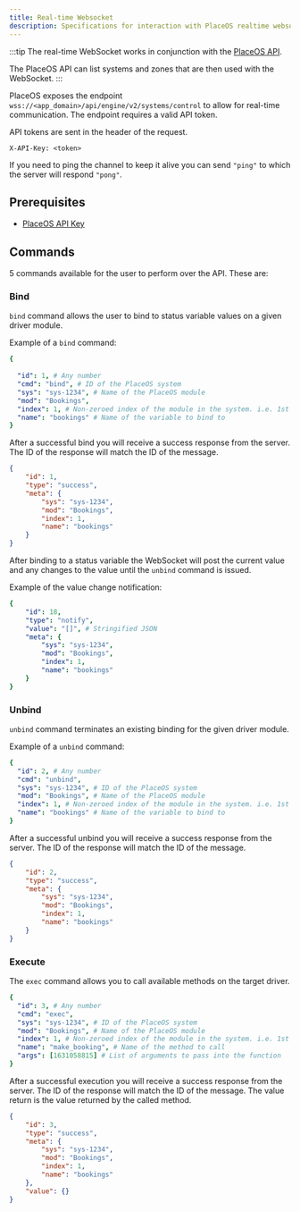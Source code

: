 ```yaml
---
title: Real-time Websocket
description: Specifications for interaction with PlaceOS realtime websocket
---
```


:::tip
The real-time WebSocket works in conjunction with the [PlaceOS API](api.md).

The PlaceOS API can list systems and zones that are then used with the WebSocket.
:::


PlaceOS exposes the endpoint `wss://<app_domain>/api/engine/v2/systems/control` to allow for real-time communication.
The endpoint requires a valid API token.

API tokens are sent in the header of the request.

`X-API-Key: <token>`

If you need to ping the channel to keep it alive you can send `"ping"` to which the server will respond `"pong"`.

## Prerequisites

- [PlaceOS API Key](./how-to/backoffice/api-keys.md)

## Commands

5 commands available for the user to perform over the API.
These are:

### Bind

`bind` command allows the user to bind to status variable values on a given driver module.

Example of a `bind` command:

```yaml
{
  
  "id": 1, # Any number
  "cmd": "bind", # ID of the PlaceOS system
  "sys": "sys-1234", # Name of the PlaceOS module
  "mod": "Bookings",
  "index": 1, # Non-zeroed index of the module in the system. i.e. 1st index is 1
  "name": "bookings" # Name of the variable to bind to
}
```

After a successful bind you will receive a success response from the server.
The ID of the response will match the ID of the message.

```json
{
    "id": 1,
    "type": "success",
    "meta": {
        "sys": "sys-1234",
        "mod": "Bookings",
        "index": 1,
        "name": "bookings"
    }
}
```

After binding to a status variable the WebSocket will post the current 
value and any changes to the value until the `unbind` command is issued.

Example of the value change notification:

```yaml
{
    "id": 18,
    "type": "notify",
    "value": "[]", # Stringified JSON
    "meta": {
        "sys": "sys-1234",
        "mod": "Bookings",
        "index": 1,
        "name": "bookings"
    }
}
```

### Unbind

`unbind` command terminates an existing binding for the given driver module.

Example of a `unbind` command:

```yaml
{
  "id": 2, # Any number
  "cmd": "unbind",
  "sys": "sys-1234", # ID of the PlaceOS system
  "mod": "Bookings", # Name of the PlaceOS module
  "index": 1, # Non-zeroed index of the module in the system. i.e. 1st index is 1
  "name": "bookings" # Name of the variable to bind to
}
```

After a successful unbind you will receive a success response from the server.
The ID of the response will match the ID of the message.

```json
{
    "id": 2,
    "type": "success",
    "meta": {
        "sys": "sys-1234",
        "mod": "Bookings",
        "index": 1,
        "name": "bookings"
    }
}
```

### Execute

The `exec` command allows you to call available methods on the target driver.

```yaml
{
  "id": 3, # Any number
  "cmd": "exec",
  "sys": "sys-1234", # ID of the PlaceOS system
  "mod": "Bookings", # Name of the PlaceOS module
  "index": 1, # Non-zeroed index of the module in the system. i.e. 1st index is 1
  "name": "make_booking", # Name of the method to call
  "args": [1631058815] # List of arguments to pass into the function
}
```

After a successful execution you will receive a success response from the server.
The ID of the response will match the ID of the message.
The value return is the value returned by the called method.

```json
{
    "id": 3,
    "type": "success",
    "meta": {
        "sys": "sys-1234",
        "mod": "Bookings",
        "index": 1,
        "name": "bookings"
    },
    "value": {}
}
```
